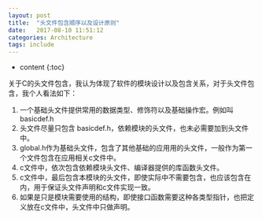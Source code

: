 ```yaml
---
layout: post
title:  "头文件包含顺序以及设计原则"
date:   2017-08-10 11:51:12
categories: Architecture
tags: include
---
```


* content
{:toc}

关于C的头文件包含，我认为体现了软件的模块设计以及包含关系，对于头文件包含，我个人看法如下：
1. 一个基础头文件提供常用的数据类型、修饰符以及基础操作宏。例如叫basicdef.h
2. 头文件尽量只包含 basicdef.h，依赖模块的头文件，也未必需要加到头文件中。
3. global.h作为基础头文件，包含了其他基础的应用用的头文件，一般作为第一个文件包含在应用相关c文件中。
4. c文件中，依次包含依赖模块头文件、编译器提供的库函数头文件。
5. c文件中，最后包含本模块的头文件，即使实际中不需要包含，也应该包含在内，用于保证头文件声明和c文件实现一致。
6. 如果是只是模块需要使用的结构，即使接口函数需要这种各类型指针，也把定义放在c文件中，头文件中只做声明。